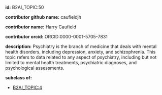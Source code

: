 **id:** B2AI_TOPIC:50

**contributor github name:** caufieldjh

**contributor name:** Harry Caufield

**contributor orcid:** ORCID:0000-0001-5705-7831

**description:** Psychiatry is the branch of medicine that deals with mental health disorders, including depression, anxiety, and schizophrenia. This topic refers to data related to any aspect of psychiatry, including but not limited to mental health treatments, psychiatric diagnoses, and psychological assessments.

**subclass of:**

- [B2AI_TOPIC:4](../DataTopic.markdown)

